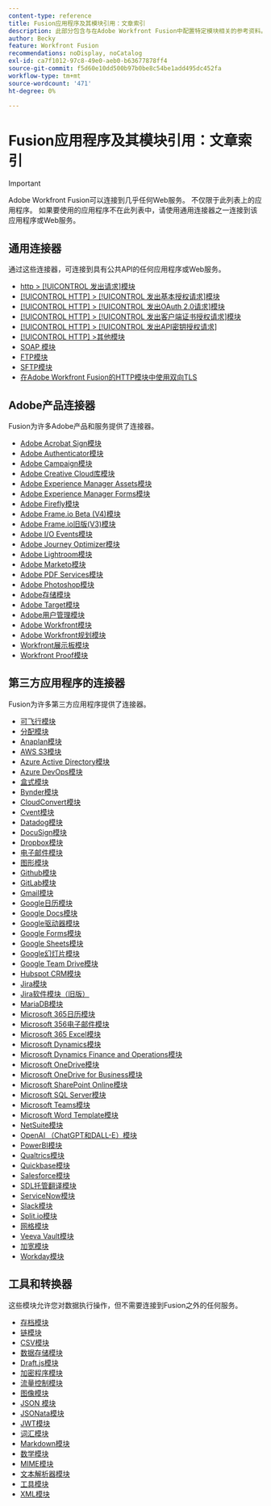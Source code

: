 ```yaml
---
content-type: reference
title: Fusion应用程序及其模块引用：文章索引
description: 此部分包含与在Adobe Workfront Fusion中配置特定模块相关的参考资料。
author: Becky
feature: Workfront Fusion
recommendations: noDisplay, noCatalog
exl-id: ca7f1012-97c8-49e0-aeb0-b63677878ff4
source-git-commit: f5d60e10dd500b97b0be8c54be1add495dc452fa
workflow-type: tm+mt
source-wordcount: '471'
ht-degree: 0%

---
```


# Fusion应用程序及其模块引用：文章索引

>[!IMPORTANT]
>
>Adobe Workfront Fusion可以连接到几乎任何Web服务。 不仅限于此列表上的应用程序。 如果要使用的应用程序不在此列表中，请使用通用连接器之一连接到该应用程序或Web服务。

## 通用连接器

通过这些连接器，可连接到具有公共API的任何应用程序或Web服务。

* [http > [!UICONTROL 发出请求]模块](/help/workfront-fusion/references/apps-and-modules/universal-connectors/http-module-make-a-request.md)
* [[!UICONTROL HTTP] > [!UICONTROL 发出基本授权请求]模块](/help/workfront-fusion/references/apps-and-modules/universal-connectors/http-module-make-a-basic-auth-request.md)
* [[!UICONTROL HTTP] > [!UICONTROL 发出OAuth 2.0请求]模块](/help/workfront-fusion/references/apps-and-modules/universal-connectors/http-module-make-an-oauth-2-request.md)
* [[!UICONTROL HTTP] > [!UICONTROL 发出客户端证书授权请求]模块](/help/workfront-fusion/references/apps-and-modules/universal-connectors/http-module-make-a-client-cert-auth-request.md)
* [[!UICONTROL HTTP] > [!UICONTROL 发出API密钥授权请求]](/help/workfront-fusion/references/apps-and-modules/universal-connectors/http-module-make-an-api-key-auth-request.md)
* [[!UICONTROL HTTP] >其他模块](/help/workfront-fusion/references/apps-and-modules/universal-connectors/http-modules.md)
* [SOAP 模块](/help/workfront-fusion/references/apps-and-modules/universal-connectors/soap-module.md)
* [FTP模块](/help/workfront-fusion/references/apps-and-modules/universal-connectors/ftp-modules.md)
* [SFTP模块](/help/workfront-fusion/references/apps-and-modules/universal-connectors/sftp.md)
* [在Adobe Workfront Fusion的HTTP模块中使用双向TLS](/help/workfront-fusion/references/apps-and-modules/universal-connectors/use-mtls-in-http-modules.md)

## Adobe产品连接器

Fusion为许多Adobe产品和服务提供了连接器。

* [Adobe Acrobat Sign模块](/help/workfront-fusion/references/apps-and-modules/adobe-connectors/adobe-sign-modules.md)
* [Adobe Authenticator模块](/help/workfront-fusion/references/apps-and-modules/adobe-connectors/adobe-authenticator-modules.md)
* [Adobe Campaign模块](/help/workfront-fusion/references/apps-and-modules/adobe-connectors/adobe-campaign-classic-connector.md)
* [Adobe Creative Cloud库模块](/help/workfront-fusion/references/apps-and-modules/adobe-connectors/creative-cloud-libraries-modules.md)
* [Adobe Experience Manager Assets模块](/help/workfront-fusion/references/apps-and-modules/adobe-connectors/aem-assets-modules.md)
* [Adobe Experience Manager Forms模块](/help/workfront-fusion/references/apps-and-modules/adobe-connectors/aem-forms-modules.md)
* [Adobe Firefly模块](/help/workfront-fusion/references/apps-and-modules/adobe-connectors/adobe-firefly-modules.md)
* [Adobe Frame.io Beta (V4)模块](/help/workfront-fusion/references/apps-and-modules/adobe-connectors/frame-io-modules.md)
* [Adobe Frame.io旧版(V3)模块](/help/workfront-fusion/references/apps-and-modules/adobe-connectors/frame-io-modules.md)
* [Adobe I/O Events模块](/help/workfront-fusion/references/apps-and-modules/adobe-connectors/adobe-io-events-modules.md)
* [Adobe Journey Optimizer模块](/help/workfront-fusion/references/apps-and-modules/adobe-connectors/adobe-journey-optimizer-modules.md)
* [Adobe Lightroom模块](/help/workfront-fusion/references/apps-and-modules/adobe-connectors/adobe-lightroom-modules.md)
* [Adobe Marketo模块](/help/workfront-fusion/references/apps-and-modules/adobe-connectors/adobe-marketo-modules.md)
* [Adobe PDF Services模块](/help/workfront-fusion/references/apps-and-modules/adobe-connectors/pdf-modules.md)
* [Adobe Photoshop模块](/help/workfront-fusion/references/apps-and-modules/adobe-connectors/adobe-photoshop-modules.md)
* [Adobe存储模块](/help/workfront-fusion/references/apps-and-modules/adobe-connectors/adobe-storage-modules.md)
* [Adobe Target模块](/help/workfront-fusion/references/apps-and-modules/adobe-connectors/adobe-target-modules.md)
* [Adobe用户管理模块](/help/workfront-fusion/references/apps-and-modules/adobe-connectors/adobe-user-management-modules.md)
* [Adobe Workfront模块](/help/workfront-fusion/references/apps-and-modules/adobe-connectors/workfront-modules.md)
* [Adobe Workfront规划模块](/help/workfront-fusion/references/apps-and-modules/adobe-connectors/workfront-planning-modules.md)
* [Workfront展示板模块](/help/workfront-fusion/references/apps-and-modules/adobe-connectors/workfront-boards-modules.md)
* [Workfront Proof模块](/help/workfront-fusion/references/apps-and-modules/adobe-connectors/workfront-proof-modules.md)

## 第三方应用程序的连接器

Fusion为许多第三方应用程序提供了连接器。

* [可飞行模块](/help/workfront-fusion/references/apps-and-modules/third-party-connectors/airtable-modules.md)
* [分配模块](/help/workfront-fusion/references/apps-and-modules/third-party-connectors/allocadia-modules.md)
* [Anaplan模块](/help/workfront-fusion/references/apps-and-modules/third-party-connectors/anaplan-modules.md)
* [AWS S3模块](/help/workfront-fusion/references/apps-and-modules/third-party-connectors/aws-s3-modules.md)
* [Azure Active Directory模块](/help/workfront-fusion/references/apps-and-modules/third-party-connectors/azure-ad-modules.md)
* [Azure DevOps模块](/help/workfront-fusion/references/apps-and-modules/third-party-connectors/azure-dev-ops.md)
* [盒式模块](/help/workfront-fusion/references/apps-and-modules/third-party-connectors/box-modules.md)
* [Bynder模块](/help/workfront-fusion/references/apps-and-modules/third-party-connectors/bynder-modules.md)
* [CloudConvert模块](/help/workfront-fusion/references/apps-and-modules/third-party-connectors/cloud-convert-modules.md)
* [Cvent模块](/help/workfront-fusion/references/apps-and-modules/third-party-connectors/cvent-modules.md)
* [Datadog模块](/help/workfront-fusion/references/apps-and-modules/third-party-connectors/datadog-modules.md)
* [DocuSign模块](/help/workfront-fusion/references/apps-and-modules/third-party-connectors/docusign-modules.md)
* [Dropbox模块](/help/workfront-fusion/references/apps-and-modules/third-party-connectors/dropbox-modules.md)
* [电子邮件模块](/help/workfront-fusion/references/apps-and-modules/third-party-connectors/email-modules.md)
* [图形模块](/help/workfront-fusion/references/apps-and-modules/third-party-connectors/figma-modules.md)
* [Github模块](/help/workfront-fusion/references/apps-and-modules/third-party-connectors/github.md)
* [GitLab模块](/help/workfront-fusion/references/apps-and-modules/third-party-connectors/gitlab-modules.md)
* [Gmail模块](/help/workfront-fusion/references/apps-and-modules/third-party-connectors/gmail-modules.md)
* [Google日历模块](/help/workfront-fusion/references/apps-and-modules/third-party-connectors/google-calendar-modules.md)
* [Google Docs模块](/help/workfront-fusion/references/apps-and-modules/third-party-connectors/google-docs-modules.md)
* [Google驱动器模块](/help/workfront-fusion/references/apps-and-modules/third-party-connectors/google-drive-modules.md)
* [Google Forms模块](/help/workfront-fusion/references/apps-and-modules/third-party-connectors/google-forms-modules.md)
* [Google Sheets模块](/help/workfront-fusion/references/apps-and-modules/third-party-connectors/google-sheets-modules.md)
* [Google幻灯片模块](/help/workfront-fusion/references/apps-and-modules/third-party-connectors/google-slides-modules.md)
* [Google Team Drive模块](/help/workfront-fusion/references/apps-and-modules/third-party-connectors/google-team-drive-modules.md)
* [Hubspot CRM模块](/help/workfront-fusion/references/apps-and-modules/third-party-connectors/hubspot-crm-modules.md)
* [Jira模块](/help/workfront-fusion/references/apps-and-modules/third-party-connectors/jira-modules-new.md)
* [Jira软件模块（旧版）](/help/workfront-fusion/references/apps-and-modules/third-party-connectors/jira-software-modules.md)
* [MariaDB模块](/help/workfront-fusion/references/apps-and-modules/third-party-connectors/mariadb-modules.md)
* [Microsoft 365日历模块](/help/workfront-fusion/references/apps-and-modules/third-party-connectors/microsoft-365-calendar-modules.md)
* [Microsoft 356电子邮件模块](/help/workfront-fusion/references/apps-and-modules/third-party-connectors/microsoft-365-email-modules.md)
* [Microsoft 365 Excel模块](/help/workfront-fusion/references/apps-and-modules/third-party-connectors/microsoft-365-excel-modules.md)
* [Microsoft Dynamics模块](/help/workfront-fusion/references/apps-and-modules/third-party-connectors/microsoft-dynamics-365-modules.md)
* [Microsoft Dynamics Finance and Operations模块](/help/workfront-fusion/references/apps-and-modules/third-party-connectors/dynamics-finance-operations-modules.md)
* [Microsoft OneDrive模块](/help/workfront-fusion/references/apps-and-modules/third-party-connectors/microsoft-onedrive-modules.md)
* [Microsoft OneDrive for Business模块](/help/workfront-fusion/references/apps-and-modules/third-party-connectors/microsoft-onedrive-for-business-modules.md)
* [Microsoft SharePoint Online模块](/help/workfront-fusion/references/apps-and-modules/third-party-connectors/sharepoint-modules.md)
* [Microsoft SQL Server模块](/help/workfront-fusion/references/apps-and-modules/third-party-connectors/microsoft-sql-server-modules.md)
* [Microsoft Teams模块](/help/workfront-fusion/references/apps-and-modules/third-party-connectors/microsoft-teams-modules.md)
* [Microsoft Word Template模块](/help/workfront-fusion/references/apps-and-modules/third-party-connectors/microsoft-word-templates-modules.md)
* [NetSuite模块](/help/workfront-fusion/references/apps-and-modules/third-party-connectors/netsuite.md)
* [OpenAI （ChatGPT和DALL-E）模块](/help/workfront-fusion/references/apps-and-modules/third-party-connectors/openai-chatgpt-modules.md)
* [PowerBI模块](/help/workfront-fusion/references/apps-and-modules/third-party-connectors/powerbi-modules.md)
* [Qualtrics模块](/help/workfront-fusion/references/apps-and-modules/third-party-connectors/qualtrics-modules.md)
* [Quickbase模块](/help/workfront-fusion/references/apps-and-modules/third-party-connectors/quickbase-modules.md)
* [Salesforce模块](/help/workfront-fusion/references/apps-and-modules/third-party-connectors/salesforce-modules.md)
* [SDL托管翻译模块](/help/workfront-fusion/references/apps-and-modules/third-party-connectors/sdl-managed-translation-modules.md)
* [ServiceNow模块](/help/workfront-fusion/references/apps-and-modules/third-party-connectors/servicenow-modules.md)
* [Slack模块](/help/workfront-fusion/references/apps-and-modules/third-party-connectors/slack-modules.md)
* [Split.io模块](/help/workfront-fusion/references/apps-and-modules/third-party-connectors/split-io-modules.md)
* [网格模块](/help/workfront-fusion/references/apps-and-modules/third-party-connectors/trello-modules.md)
* [Veeva Vault模块](/help/workfront-fusion/references/apps-and-modules/third-party-connectors/veeva-vault-modules.md)
* [加宽模块](/help/workfront-fusion/references/apps-and-modules/third-party-connectors/widen-modules.md)
* [Workday模块](/help/workfront-fusion/references/apps-and-modules/third-party-connectors/workday-modules.md)


## 工具和转换器

这些模块允许您对数据执行操作，但不需要连接到Fusion之外的任何服务。

* [存档模块](/help/workfront-fusion/references/apps-and-modules/tools-and-transformers/archive-modules.md)
* [链模块](/help/workfront-fusion/references/apps-and-modules/tools-and-transformers/chain-modules.md)
* [CSV模块](/help/workfront-fusion/references/apps-and-modules/tools-and-transformers/csv.md)
* [数据存储模块](/help/workfront-fusion/references/apps-and-modules/tools-and-transformers/data-store-modules.md)
* [Draft.js模块](/help/workfront-fusion/references/apps-and-modules/tools-and-transformers/draft-js-modules.md)
* [加密程序模块](/help/workfront-fusion/references/apps-and-modules/tools-and-transformers/encryptor-modules.md)
* [流量控制模块](/help/workfront-fusion/references/apps-and-modules/tools-and-transformers/flow-control.md)
* [图像模块](/help/workfront-fusion/references/apps-and-modules/tools-and-transformers/image-module.md)
* [JSON 模块](/help/workfront-fusion/references/apps-and-modules/tools-and-transformers/json-modules.md)
* [JSONata模块](/help/workfront-fusion/references/apps-and-modules/tools-and-transformers/jsonata-module.md)
* [JWT模块](/help/workfront-fusion/references/apps-and-modules/tools-and-transformers/jwt-modules.md)
* [词汇模块](/help/workfront-fusion/references/apps-and-modules/tools-and-transformers/lexical-modules.md)
* [Markdown模块](/help/workfront-fusion/references/apps-and-modules/tools-and-transformers/markdown-modules.md)
* [数学模块](/help/workfront-fusion/references/apps-and-modules/tools-and-transformers/math-module.md)
* [MIME模块](/help/workfront-fusion/references/apps-and-modules/tools-and-transformers/mime.md)
* [文本解析器模块](/help/workfront-fusion/references/apps-and-modules/tools-and-transformers/text-parser.md)
* [工具模块](/help/workfront-fusion/references/apps-and-modules/tools-and-transformers/tools-modules.md)
* [XML模块](/help/workfront-fusion/references/apps-and-modules/tools-and-transformers/xml-modules.md)
